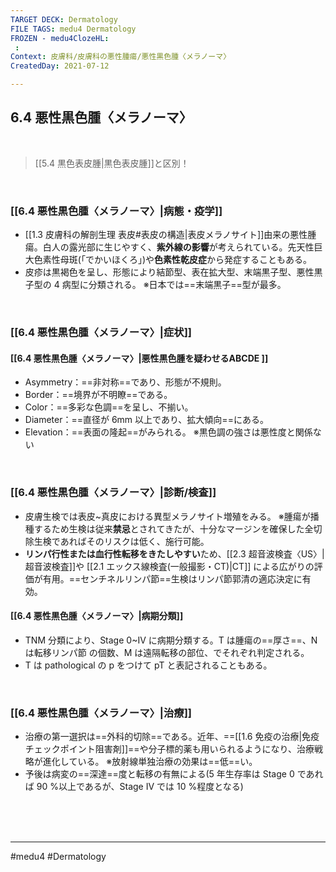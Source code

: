 ```yaml
---
TARGET DECK: Dermatology
FILE TAGS: medu4 Dermatology
FROZEN - medu4ClozeHL:
 : 
Context: 皮膚科/皮膚科の悪性腫瘍/悪性黒色腫〈メラノーマ〉
CreatedDay: 2021-07-12

---
```


## 6.4 悪性黒色腫〈メラノーマ〉

<br>

>[[5.4 黒色表皮腫|黒色表皮腫]]と区別！

<br>

### [[6.4 悪性黒色腫〈メラノーマ〉|病態・疫学]]
* [[1.3 皮膚科の解剖生理 表皮#表皮の構造|表皮メラノサイト]]由来の悪性腫瘍。白人の露光部に生じやすく、**紫外線の影響**が考えられている。先天性巨大色素性母斑(「でかいほくろ」)や**色素性乾皮症**から発症することもある。 
* 皮疹は黒褐色を呈し、形態により結節型、表在拡大型、末端黒子型、悪性黒子型の 4 病型に分類される。
※日本では==末端黒子==型が最多。
<!--ID: 1626163349845-->


<br>

### [[6.4 悪性黒色腫〈メラノーマ〉|症状]]
#### [[6.4 悪性黒色腫〈メラノーマ〉|悪性黒色腫を疑わせるABCDE ]]
 * Asymmetry：==非対称==であり、形態が不規則。
 * Border：==境界が不明瞭==である。
 * Color：==多彩な色調==を呈し、不揃い。
 * Diameter：==直径が 6mm 以上であり、拡大傾向==にある。 
 * Elevation：==表面の隆起==がみられる。
※黒色調の強さは悪性度と関係ない
<!--ID: 1626163349850-->



<br>

### [[6.4 悪性黒色腫〈メラノーマ〉|診断/検査]]
* 皮膚生検では表皮~真皮における異型メラノサイト増殖をみる。
※腫瘍が播種するため生検は従来**禁忌**とされてきたが、十分なマージンを確保した全切除生検であればそのリスクは低く、施行可能。
* **リンパ行性または血行性転移をきたしやすい**ため、[[2.3 超音波検査〈US〉|超音波検査]]や [[2.1 エックス線検査(一般撮影・CT)|CT]] による広がりの評価が有用。==センチネルリンパ節==生検はリンパ節郭清の適応決定に有効。
<!--ID: 1626163349856-->



#### [[6.4 悪性黒色腫〈メラノーマ〉|病期分類]]
* TNM 分類により、Stage 0~IV に病期分類する。T は腫瘍の==厚さ==、N は転移リンパ節 の個数、M は遠隔転移の部位、でそれぞれ判定される。
* T は pathological の p をつけて pT と表記されることもある。
<!--ID: 1626163349861-->


<br>

### [[6.4 悪性黒色腫〈メラノーマ〉|治療]]
* 治療の第一選択は==外科的切除==である。近年、==[[1.6 免疫の治療|免疫チェックポイント阻害剤]]==や分子標的薬も用いられるようになり、治療戦略が進化している。
※放射線単独治療の効果は==低==い。
* 予後は病変の==深達==度と転移の有無による(5 年生存率は Stage 0 であれば 90 %以上であるが、Stage IV では 10 %程度となる)
<!--ID: 1626163349866-->


<br><br><br>

---
#medu4 #Dermatology  

